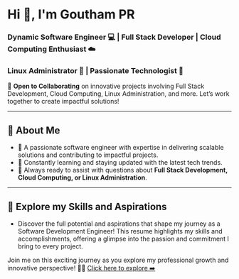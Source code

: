 #   Hi 👋, I'm Goutham PR  

### Dynamic Software Engineer 💻 | Full Stack Developer | Cloud Computing Enthusiast ☁️  
### Linux Administrator 🐧 | Passionate Technologist 🚀  

👋 **Open to Collaborating** on innovative projects involving Full Stack Development, Cloud Computing, Linux Administration, and more. Let’s work together to create impactful solutions!  

---

## 🧠 About Me  
- 🔧 A passionate software engineer with expertise in delivering scalable solutions and contributing to impactful projects.  
- 🌱 Constantly learning and staying updated with the latest tech trends.  
- 💬 Always ready to assist with questions about **Full Stack Development, Cloud Computing, or Linux Administration**.   

---
## 🌟 Explore my Skills and Aspirations
- Discover the full potential and aspirations that shape my journey as a Software Development Engineer! This resume highlights my skills and accomplishments, offering a glimpse into the passion and commitment I bring to every project.

Join me on this exciting journey as you explore my professional growth and innovative perspective! 🌱📄
<a href="https://drive.google.com/file/d/1PIG8AFJSdv3ya763lkq0qYLDMFH4TQie/view?usp=sharing">Click here to explore ➡️</strong></a>
